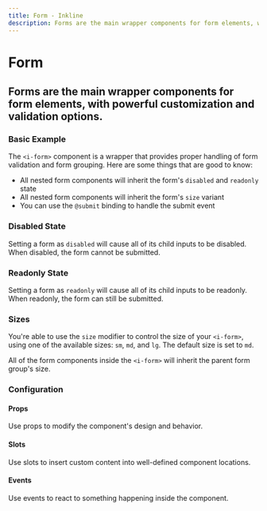 ```yaml
---
title: Form - Inkline
description: Forms are the main wrapper components for form elements, with powerful customization and validation options. 
---
```


<script setup>
import { manifest } from '@inkline/inkline/components/IForm/manifest.mjs';
import {
    IFormBasicExample,
    IFormDisabledExample,
    IFormReadonlyExample,
    IFormSizeVariantsSmExample,
    IFormSizeVariantsMdExample,
    IFormSizeVariantsLgExample
} from '@inkline/inkline/components/IForm/examples/index.mjs';
import { default as IFormBasicExampleHTML } from '@inkline/inkline/components/IForm/examples/basic.html?raw';
import { default as IFormBasicExampleJS } from '@inkline/inkline/components/IForm/examples/basic.mjs?raw';
import { default as IFormDisabledExampleHTML } from '@inkline/inkline/components/IForm/examples/disabled.html?raw';
import { default as IFormDisabledExampleJS } from '@inkline/inkline/components/IForm/examples/disabled.mjs?raw';
import { default as IFormReadonlyExampleHTML } from '@inkline/inkline/components/IForm/examples/readonly.html?raw';
import { default as IFormReadonlyExampleJS } from '@inkline/inkline/components/IForm/examples/readonly.mjs?raw';
import { default as IFormSizeVariantsSmExampleHTML } from '@inkline/inkline/components/IForm/examples/size-variants-sm.html?raw';
import { default as IFormSizeVariantsSmExampleJS } from '@inkline/inkline/components/IForm/examples/size-variants-sm.mjs?raw';
import { default as IFormSizeVariantsMdExampleHTML } from '@inkline/inkline/components/IForm/examples/size-variants-md.html?raw';
import { default as IFormSizeVariantsMdExampleJS } from '@inkline/inkline/components/IForm/examples/size-variants-md.mjs?raw';
import { default as IFormSizeVariantsLgExampleHTML } from '@inkline/inkline/components/IForm/examples/size-variants-lg.html?raw';
import { default as IFormSizeVariantsLgExampleJS } from '@inkline/inkline/components/IForm/examples/size-variants-lg.mjs?raw';
</script>

# Form
## Forms are the main wrapper components for form elements, with powerful customization and validation options. 

### Basic Example

The `<i-form>` component is a wrapper that provides proper handling of form validation and form grouping. Here are some things that are good to know:

- All nested form components will inherit the form's `disabled` and `readonly` state
- All nested form components will inherit the form's `size` variant
- You can use the `@submit` binding to handle the submit event

<example :component="IFormBasicExample" :html="IFormBasicExampleHTML" :js="IFormBasicExampleJS"></example>

### Disabled State
Setting a form as `disabled` will cause all of its child inputs to be disabled. When disabled, the form cannot be submitted.

<example :component="IFormDisabledExample" :html="IFormDisabledExampleHTML" :js="IFormDisabledExampleJS"></example>

### Readonly State
Setting a form as `readonly` will cause all of its child inputs to be readonly. When readonly, the form can still be submitted.

<example :component="IFormReadonlyExample" :html="IFormReadonlyExampleHTML" :js="IFormReadonlyExampleJS"></example>

### Sizes
You're able to use the `size` modifier to control the size of your `<i-form>`, using one of the available sizes: `sm`, `md`, and `lg`. The default size is set to `md`. 

All of the form components inside the `<i-form>` will inherit the parent form group's size.

<example :component="IFormSizeVariantsSmExample" :html="IFormSizeVariantsSmExampleHTML" :js="IFormSizeVariantsSmExampleJS"></example>

<example :component="IFormSizeVariantsMdExample" :html="IFormSizeVariantsMdExampleHTML" :js="IFormSizeVariantsMdExampleJS"></example>

<example :component="IFormSizeVariantsLgExample" :html="IFormSizeVariantsLgExampleHTML" :js="IFormSizeVariantsLgExampleJS"></example>

### Configuration

#### Props
Use props to modify the component's design and behavior.

<props-table :manifest="manifest"></props-table>

#### Slots
Use slots to insert custom content into well-defined component locations.

<slots-table :manifest="manifest"></slots-table>

#### Events
Use events to react to something happening inside the component.

<events-table :manifest="manifest"></events-table>

